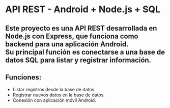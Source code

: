 # API REST - Android + Node.js + SQL

Este proyecto es una **API REST** desarrollada en **Node.js** con **Express**, que funciona como backend para una aplicación Android.  
Su principal función es conectarse a una **base de datos SQL** para **listar** y **registrar** información.
---
## Funciones:
- Listar registros desde la base de datos.  
- Registrar nuevos datos en la base de datos.  
- Conexión con aplicación móvil Android.  
